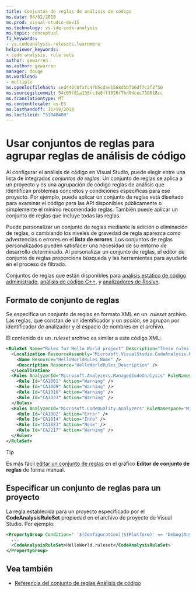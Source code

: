 ```yaml
---
title: Conjuntos de reglas de análisis de código
ms.date: 04/02/2018
ms.prod: visual-studio-dev15
ms.technology: vs-ide-code-analysis
ms.topic: conceptual
f1_keywords:
- vs.codeanalysis.rulesets.learnmore
helpviewer_keywords:
- code analysis, rule sets
author: gewarren
ms.author: gewarren
manager: douge
ms.workload:
- multiple
ms.openlocfilehash: ced442c0fafc47b5cdae1568dbbfb6df7c2f2f50
ms.sourcegitcommit: 54c65f81a138fc1e8ff1826f7bd9dcec710618cc
ms.translationtype: MT
ms.contentlocale: es-ES
ms.lasthandoff: 11/19/2018
ms.locfileid: "51948400"
---
```

# <a name="use-rule-sets-to-group-code-analysis-rules"></a>Usar conjuntos de reglas para agrupar reglas de análisis de código

Al configurar el análisis de código en Visual Studio, puede elegir entre una lista de integrados *conjuntos de reglas*. Un conjunto de reglas se aplica a un proyecto y es una agrupación de código reglas de análisis que identifican problemas concretos y condiciones específicas para ese proyecto. Por ejemplo, puede aplicar un conjunto de reglas está diseñado para examinar el código para las API disponibles públicamente o simplemente el mínimo recomendado reglas. También puede aplicar un conjunto de reglas que incluye todas las reglas.

Puede personalizar un conjunto de reglas mediante la adición o eliminación de reglas, o cambiando los niveles de gravedad de regla aparezca como advertencias o errores en el **lista de errores**. Los conjuntos de reglas personalizados pueden satisfacer una necesidad de su entorno de desarrollo determinado. Al personalizar un conjunto de reglas, el editor de conjunto de reglas proporciona búsqueda y las herramientas para ayudarle en el proceso de filtrado.

Conjuntos de reglas que están disponibles para [análisis estático de código administrado](how-to-configure-code-analysis-for-a-managed-code-project.md), [análisis de código C++](using-rule-sets-to-specify-the-cpp-rules-to-run.md), y [analizadores de Roslyn](analyzer-rule-sets.md).

## <a name="rule-set-format"></a>Formato de conjunto de reglas

Se especifica un conjunto de reglas en formato XML en un *.ruleset* archivo. Las reglas, que constan de un identificador y un *acción*, se agrupan por identificador de analizador y el espacio de nombres en el archivo.

El contenido de un *.ruleset* archivo es similar a este código XML:

```xml
<RuleSet Name="Rules for Hello World project" Description="These rules focus on critical issues for the Hello World app." ToolsVersion="10.0">
  <Localization ResourceAssembly="Microsoft.VisualStudio.CodeAnalysis.RuleSets.Strings.dll" ResourceBaseName="Microsoft.VisualStudio.CodeAnalysis.RuleSets.Strings.Localized">
    <Name Resource="HelloWorldRules_Name" />
    <Description Resource="HelloWorldRules_Description" />
  </Localization>
  <Rules AnalyzerId="Microsoft.Analyzers.ManagedCodeAnalysis" RuleNamespace="Microsoft.Rules.Managed">
    <Rule Id="CA1001" Action="Warning" />
    <Rule Id="CA1009" Action="Warning" />
    <Rule Id="CA1016" Action="Warning" />
    <Rule Id="CA1033" Action="Warning" />
  </Rules>
  <Rules AnalyzerId="Microsoft.CodeQuality.Analyzers" RuleNamespace="Microsoft.CodeQuality.Analyzers">
    <Rule Id="CA1802" Action="Error" />
    <Rule Id="CA1814" Action="Info" />
    <Rule Id="CA1823" Action="None" />
    <Rule Id="CA2217" Action="Warning" />
  </Rules>
</RuleSet>
```

> [!TIP]
> Es más fácil [editar un conjunto de reglas](../code-quality/working-in-the-code-analysis-rule-set-editor.md) en el gráfico **Editor de conjunto de reglas** de forma manual.

## <a name="specify-a-rule-set-for-a-project"></a>Especificar un conjunto de reglas para un proyecto

La regla establecida para un proyecto especificado por el **CodeAnalysisRuleSet** propiedad en el archivo de proyecto de Visual Studio. Por ejemplo:

```xml
<PropertyGroup Condition=" '$(Configuration)|$(Platform)' == 'Debug|AnyCPU' ">
  ...
  <CodeAnalysisRuleSet>HelloWorld.ruleset</CodeAnalysisRuleSet>
</PropertyGroup>
```

## <a name="see-also"></a>Vea también

- [Referencia del conjunto de reglas Análisis de código](../code-quality/rule-set-reference.md)